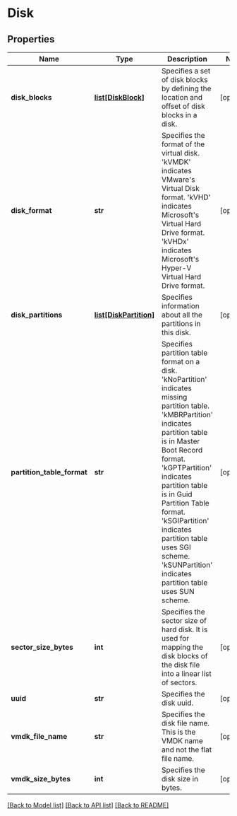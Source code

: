 # Disk

## Properties
Name | Type | Description | Notes
------------ | ------------- | ------------- | -------------
**disk_blocks** | [**list[DiskBlock]**](DiskBlock.md) | Specifies a set of disk blocks by defining the location and offset of disk blocks in a disk. | [optional] 
**disk_format** | **str** | Specifies the format of the virtual disk. &#39;kVMDK&#39; indicates VMware&#39;s Virtual Disk format. &#39;kVHD&#39; indicates Microsoft&#39;s Virtual Hard Drive format. &#39;kVHDx&#39; indicates Microsoft&#39;s Hyper-V Virtual Hard Drive format. | [optional] 
**disk_partitions** | [**list[DiskPartition]**](DiskPartition.md) | Specifies information about all the partitions in this disk. | [optional] 
**partition_table_format** | **str** | Specifies partition table format on a disk. &#39;kNoPartition&#39; indicates missing partition table. &#39;kMBRPartition&#39; indicates partition table is in Master Boot Record format. &#39;kGPTPartition&#39; indicates partition table is in Guid Partition Table format. &#39;kSGIPartition&#39; indicates partition table uses SGI scheme. &#39;kSUNPartition&#39; indicates partition table uses SUN scheme. | [optional] 
**sector_size_bytes** | **int** | Specifies the sector size of hard disk. It is used for mapping the disk blocks of the disk file into a linear list of sectors. | [optional] 
**uuid** | **str** | Specifies the disk uuid. | [optional] 
**vmdk_file_name** | **str** | Specifies the disk file name. This is the VMDK name and not the flat file name. | [optional] 
**vmdk_size_bytes** | **int** | Specifies the disk size in bytes. | [optional] 

[[Back to Model list]](../README.md#documentation-for-models) [[Back to API list]](../README.md#documentation-for-api-endpoints) [[Back to README]](../README.md)


